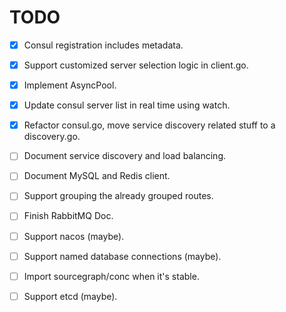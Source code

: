 # TODO

- [x] Consul registration includes metadata.
- [x] Support customized server selection logic in client.go.
- [x] Implement AsyncPool.
- [x] Update consul server list in real time using watch.
- [x] Refactor consul.go, move service discovery related stuff to a discovery.go.
- [ ] Document service discovery and load balancing.
- [ ] Document MySQL and Redis client.
- [ ] Support grouping the already grouped routes.
- [ ] Finish RabbitMQ Doc.
- [ ] Support nacos (maybe).
- [ ] Support named database connections (maybe).
- [ ] Import sourcegraph/conc when it's stable.
- [ ] Support etcd (maybe).

